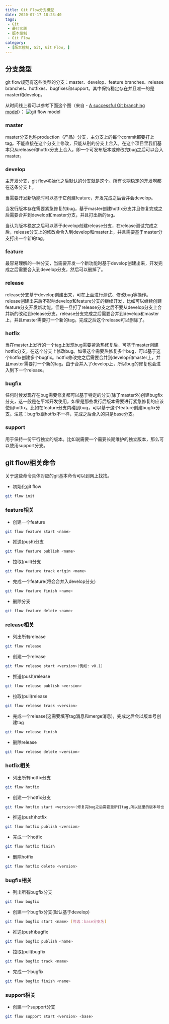 ```yaml
---
title: Git Flow分支模型
date: 2020-07-17 18:23:40
tags:
 - Git
 - 最佳实践
 - 版本控制
 - Git Flow
category:
 - [版本控制, Git, Git Flow, ]
---
```

## 分支类型
git flow规范有这些类型的分支：master、develop、feature branches、release branches、hotfixes、bugfixes和support。其中保持稳定存在并且唯一的是master和develop。

从时间线上看可以参考下面这个图（来自 - [A successful Git branching model](https://nvie.com/posts/a-successful-git-branching-model/)）：
![git flow model](https://nvie.com/img/git-model@2x.png)

### master
master分支也称production（产品）分支，主分支上的每个commit都要打上tag。不能直接在这个分支上修改，只能从别的分支上合入。在这个项目里我们基本只从release和hotfix分支上合入，即一个可发布版本或修改完bug之后可以合入master。
### develop
主开发分支，git flow初始化之后默认的分支就是这个。所有长期稳定的开发啊都在这条分支上。

当需要开发新功能时可以基于它创建feature，开发完成之后合并会develop。

当发行版本存在需要紧急修复的bug，基于master创建hotfix分支并且修复完成之后需要合并到develop和master分支，并且打出新的tag。

当认为版本稳定之后可以基于develop创建release分支，在release测试完成之后，release分支上的修改会合入到develop和master上，并且需要基于master分支打出一个新的tag。
### feature
最容易理解的一种分支，当需要开发一个新功能时基于develop创建出来，开发完成之后需要合入到develop分支，然后可以删掉了。
### release
release分支基于develop创建出来，可在上面进行测试、修改bug等操作。release创建出来后不影响develop和feature分支的继续开发，比如可以继续创建feature分支开发新功能。但是一旦打了release分支之后不要从develop分支上合并新的改动到release分支。release分支完成之后需要合并到develop和master上，并且master需要打一个新的tag。完成之后这个release可以删除了。
### hotfix
当在master上发行的一个tag上发现bug需要紧急热修复后，可基于master创建hotfix分支，在这个分支上修改bug。如果这个需要热修复多个bug，可以基于这个hotfix创建多个bugfix。hotfix修改完之后需要合并到develop和master上，并且master需要打一个新的tag。由于合并入了develop上，所以bug的修复也会进入到下一个release。
### bugfix
任何时候发现存在bug需要修复都可以基于特定的分支(除了master外)创建bugfix分支，这一般是在平常开发使用，如果是那些发行后版本需要进行紧急修复的应该使用hotfix。比如在feature分支内碰到bug，可以基于这个feature创建bugfix分支。注意：bugfix跟hotfix不一样，完成之后合入的只是base分支。
### support
用于保持一份平行独立的版本。比如说需要一个需要长期维护的独立版本，那么可以使用support分支。
## git flow相关命令
关于这些命令具体对应的git基本命令可以到网上找找。
 - 初始化git flow
``` bash
git flow init
```
### feature相关
 - 创建一个feature
``` bash
git flow feature start <name>
```
 - 推送(push)分支
``` bash
git flow feature publish <name>
```
 - 拉取(pull)分支
``` bash
git flow feature track origin <name>
```
 - 完成一个feature(将会合并入develop分支)
``` bash
git flow feature finish <name>
```
 - 删除分支
``` bash
git flow feature delete <name>
```
### release相关
 - 列出所有release
``` bash
git flow release
```
 - 创建一个release
``` bash
git flow release start <version>(例如: v0.1)
```
 - 推送(push)release
``` bash
git flow release publish <version>
```
 - 拉取(pull)release
``` bash
git flow release track <version>
```
 - 完成一个release(这需要填写tag消息和merge消息)，完成之后会以版本号创建tag
``` bash
git flow release finish
```
 - 删除release
``` bash
git flow release delete <version>
```
### hotfix相关
 - 列出所有hotfix分支
``` bash
git flow hotfix
```
 - 创建一个hotfix分支
``` bash
git flow hotfix start <version>(修复完bug之后需要重新打tag,所以这里的版本号也是release的版本号)
```
 - 推送(push)hotfix
``` bash
git flow hotfix publish <version>
```
 - 完成一个hotfix
``` bash
git flow hotfix finish
```
 - 删除hotfix
``` bash
git flow hotfix delete <version>
```
### bugfix相关
 - 列出所有bugfix分支
``` bash
git flow bugfix
```
 - 创建一个bugfix分支(默认基于develop)
``` bash
git flow bugfix start <name> [可选：base分支名]
```
 - 推送(push)bugfix
``` bash
git flow bugfix publish <name>
```
 - 拉取(pull)bugfix
``` bash
git flow bugfix track <name>
```
 - 完成一个bugfix
``` bash
git flow bugfix finish <name>
```
### support相关
 - 创建一个support分支
``` bash
git flow support start <version> <base>
```